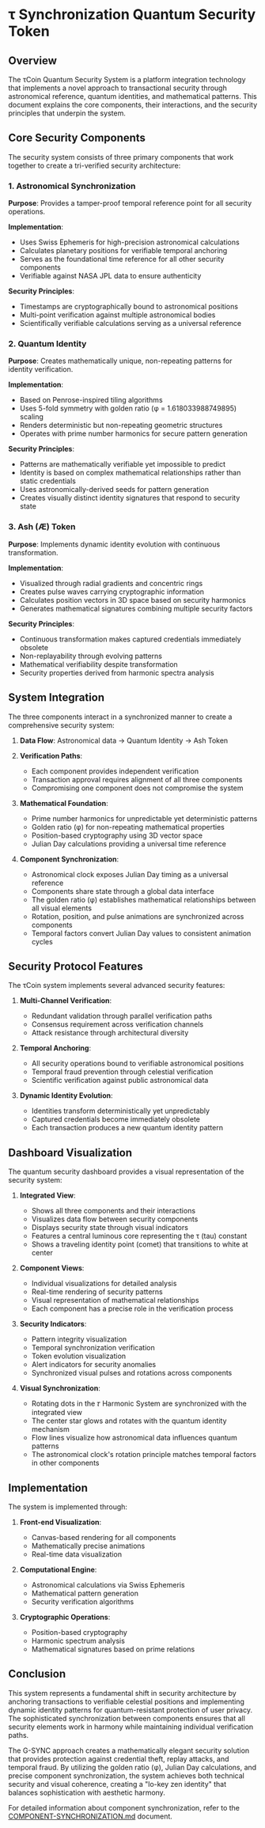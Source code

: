 # τ Synchronization Quantum Security Token

## Overview

The τCoin Quantum Security System is a platform integration technology that implements a novel approach to transactional security through astronomical reference, quantum identities, and mathematical patterns. This document explains the core components, their interactions, and the security principles that underpin the system.

## Core Security Components

The security system consists of three primary components that work together to create a tri-verified security architecture:

### 1. Astronomical Synchronization

**Purpose**: Provides a tamper-proof temporal reference point for all security operations.

**Implementation**:
- Uses Swiss Ephemeris for high-precision astronomical calculations
- Calculates planetary positions for verifiable temporal anchoring
- Serves as the foundational time reference for all other security components
- Verifiable against NASA JPL data to ensure authenticity

**Security Principles**:
- Timestamps are cryptographically bound to astronomical positions
- Multi-point verification against multiple astronomical bodies
- Scientifically verifiable calculations serving as a universal reference

### 2. Quantum Identity

**Purpose**: Creates mathematically unique, non-repeating patterns for identity verification.

**Implementation**:
- Based on Penrose-inspired tiling algorithms
- Uses 5-fold symmetry with golden ratio (φ = 1.618033988749895) scaling
- Renders deterministic but non-repeating geometric structures
- Operates with prime number harmonics for secure pattern generation

**Security Principles**:
- Patterns are mathematically verifiable yet impossible to predict
- Identity is based on complex mathematical relationships rather than static credentials
- Uses astronomically-derived seeds for pattern generation
- Creates visually distinct identity signatures that respond to security state

### 3. Ash (Æ) Token

**Purpose**: Implements dynamic identity evolution with continuous transformation.

**Implementation**:
- Visualized through radial gradients and concentric rings
- Creates pulse waves carrying cryptographic information
- Calculates position vectors in 3D space based on security harmonics
- Generates mathematical signatures combining multiple security factors

**Security Principles**:
- Continuous transformation makes captured credentials immediately obsolete
- Non-replayability through evolving patterns
- Mathematical verifiability despite transformation
- Security properties derived from harmonic spectra analysis

## System Integration

The three components interact in a synchronized manner to create a comprehensive security system:

1. **Data Flow**: 
   Astronomical data → Quantum Identity → Ash Token

2. **Verification Paths**:
   - Each component provides independent verification
   - Transaction approval requires alignment of all three components
   - Compromising one component does not compromise the system

3. **Mathematical Foundation**:
   - Prime number harmonics for unpredictable yet deterministic patterns
   - Golden ratio (φ) for non-repeating mathematical properties
   - Position-based cryptography using 3D vector space
   - Julian Day calculations providing a universal time reference

4. **Component Synchronization**:
   - Astronomical clock exposes Julian Day timing as a universal reference
   - Components share state through a global data interface
   - The golden ratio (φ) establishes mathematical relationships between all visual elements
   - Rotation, position, and pulse animations are synchronized across components
   - Temporal factors convert Julian Day values to consistent animation cycles

## Security Protocol Features

The τCoin system implements several advanced security features:

1. **Multi-Channel Verification**:
   - Redundant validation through parallel verification paths
   - Consensus requirement across verification channels
   - Attack resistance through architectural diversity

2. **Temporal Anchoring**:
   - All security operations bound to verifiable astronomical positions
   - Temporal fraud prevention through celestial verification
   - Scientific verification against public astronomical data

3. **Dynamic Identity Evolution**:
   - Identities transform deterministically yet unpredictably
   - Captured credentials become immediately obsolete
   - Each transaction produces a new quantum identity pattern

## Dashboard Visualization

The quantum security dashboard provides a visual representation of the security system:

1. **Integrated View**:
   - Shows all three components and their interactions
   - Visualizes data flow between security components
   - Displays security state through visual indicators
   - Features a central luminous core representing the τ (tau) constant
   - Shows a traveling identity point (comet) that transitions to white at center

2. **Component Views**:
   - Individual visualizations for detailed analysis
   - Real-time rendering of security patterns
   - Visual representation of mathematical relationships
   - Each component has a precise role in the verification process

3. **Security Indicators**:
   - Pattern integrity visualization
   - Temporal synchronization verification
   - Token evolution visualization
   - Alert indicators for security anomalies
   - Synchronized visual pulses and rotations across components

4. **Visual Synchronization**:
   - Rotating dots in the 𝜏 Harmonic System are synchronized with the integrated view
   - The center star glows and rotates with the quantum identity mechanism
   - Flow lines visualize how astronomical data influences quantum patterns
   - The astronomical clock's rotation principle matches temporal factors in other components

## Implementation

The system is implemented through:

1. **Front-end Visualization**:
   - Canvas-based rendering for all components
   - Mathematically precise animations
   - Real-time data visualization

2. **Computational Engine**:
   - Astronomical calculations via Swiss Ephemeris
   - Mathematical pattern generation
   - Security verification algorithms

3. **Cryptographic Operations**:
   - Position-based cryptography
   - Harmonic spectrum analysis
   - Mathematical signatures based on prime relations

## Conclusion

This system represents a fundamental shift in security architecture by anchoring transactions to verifiable celestial positions and implementing dynamic identity patterns for quantum-resistant protection of user privacy. The sophisticated synchronization between components ensures that all security elements work in harmony while maintaining individual verification paths.

The G-SYNC approach creates a mathematically elegant security solution that provides protection against credential theft, replay attacks, and temporal fraud. By utilizing the golden ratio (φ), Julian Day calculations, and precise component synchronization, the system achieves both technical security and visual coherence, creating a "lo-key zen identity" that balances sophistication with aesthetic harmony.

For detailed information about component synchronization, refer to the [COMPONENT-SYNCHRONIZATION.md](COMPONENT-SYNCHRONIZATION.md) document.